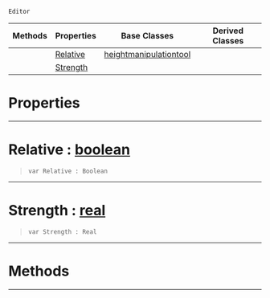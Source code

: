  `Editor`

|Methods|Properties|Base Classes|Derived Classes|
|---|---|---|---|
| |[ Relative](https://github.com/zeroengineteam/ZeroDocs/code_reference/class_reference/raiselowertool.markdown#relative-zero-engine-doc)|[heightmanipulationtool](https://github.com/zeroengineteam/ZeroDocs/code_reference/class_reference/heightmanipulationtool.markdown)| |
| |[ Strength](https://github.com/zeroengineteam/ZeroDocs/code_reference/class_reference/raiselowertool.markdown#strength-zero-engine-doc)| | |


 #  Properties


---  
 #  Relative : [boolean](https://github.com/zeroengineteam/ZeroDocs/code_reference/zilch_base_types/boolean.markdown)

> 
> ``` lang=cpp, name=Zilch
> var Relative : Boolean


---  
 #  Strength : [real](https://github.com/zeroengineteam/ZeroDocs/code_reference/zilch_base_types/real.markdown)

> 
> ``` lang=cpp, name=Zilch
> var Strength : Real


---  
 #  Methods


---  
 

 